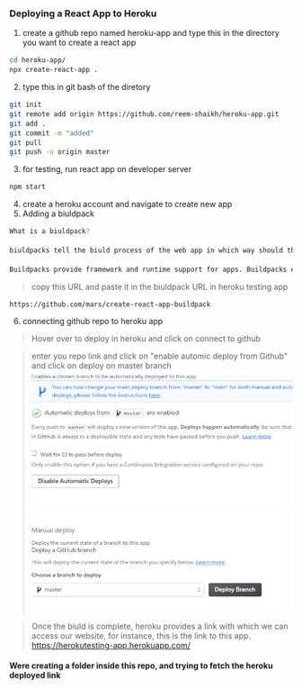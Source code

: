 ### Deploying a React App to Heroku 
1. create a github repo named heroku-app and type this in the directory you want to create a react app 
```bash 
cd heroku-app/
npx create-react-app . 
```
2. type this in git bash of the diretory 
```bash 
git init 
git remote add origin https://github.com/reem-shaikh/heroku-app.git
git add . 
git commit -m "added"
git pull 
git push -u origin master 
```
3. for testing, run react app on developer server 
```bash 
npm start 
```
4. create a heroku account and navigate to create new app
5. Adding a biuldpack
```bash 
What is a biuldpack?

biuldpacks tell the biuld process of the web app in which way should the file be created such that they can be delivered to the client in the most efficient way possible. 

Buildpacks provide framework and runtime support for apps. Buildpacks examine your apps to determine what dependencies to download and how to configure the apps. When you push an app, Cloud Foundry automatically detects an appropriate buildpack for it.
```
> copy this URL and paste it in the biuldpack URL in heroku testing app 
```bash 
https://github.com/mars/create-react-app-buildpack
```
6. connecting github repo to heroku app 
> Hover over to deploy in heroku and click on connect to github 

> enter you repo link and click on "enable automic deploy from Github" and click on deploy on master branch 
![](images/1.PNG)

> Once the biuld is complete, heroku provides a link with which we can access our website, for instance, this is the link to this app.
https://herokutesting-app.herokuapp.com/

#### Were creating a folder inside this repo, and trying to fetch the heroku deployed link
